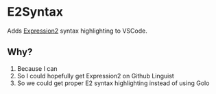 # E2Syntax
Adds [Expression2](https://github.com/wiremod/wire) syntax highlighting to VSCode.

## Why?
1. Because I can
2. So I could hopefully get Expression2 on Github Linguist
3. So we could get proper E2 syntax highlighting instead of using Golo